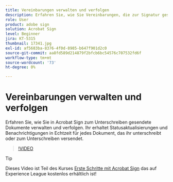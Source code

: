 ```yaml
---
title: Vereinbarungen verwalten und verfolgen
description: Erfahren Sie, wie Sie Vereinbarungen, die zur Signatur gesendet wurden, in Acrobat Sign verwalten und verfolgen.
role: User
product: adobe sign
solution: Acrobat Sign
level: Beginner
jira: KT-5315
thumbnail: 17341.jpg
exl-id: af5683ba-8376-4f0d-8985-b647f901d2c0
source-git-commit: aa8fd589d214879f2bfcb6bc54576c707532fd6f
workflow-type: tm+mt
source-wordcount: '73'
ht-degree: 0%

---
```


# Vereinbarungen verwalten und verfolgen

Erfahren Sie, wie Sie in Acrobat Sign zum Unterschreiben gesendete Dokumente verwalten und verfolgen. Ihr erhaltet Statusaktualisierungen und Benachrichtigungen in Echtzeit für jedes Dokument, das ihr unterschreibt oder zum Unterschreiben versendet.

>[!VIDEO](https://video.tv.adobe.com/v/338695?quality=12&learn=on&hidetitle=true)

>[!TIP]
>
>Dieses Video ist Teil des Kurses [Erste Schritte mit Acrobat Sign](https://experienceleague.adobe.com/?recommended=Sign-U-1-2020.1) das auf Experience League kostenlos erhältlich ist!
